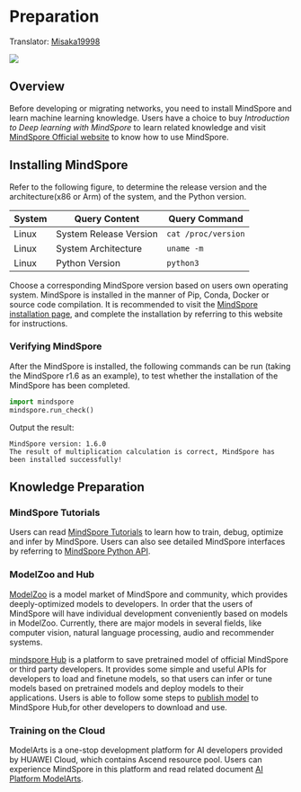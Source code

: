 # Preparation

Translator: [Misaka19998](https://gitee.com/Misaka19998/docs/tree/master)

<a href="https://gitee.com/mindspore/docs/blob/master/docs/mindspore/source_en/migration_guide/preparation.md" target="_blank"><img src="https://mindspore-website.obs.cn-north-4.myhuaweicloud.com/website-images/master/resource/_static/logo_source_en.png"></a>

## Overview

Before developing or migrating networks, you need to install MindSpore and learn machine learning knowledge. Users have a choice to buy *Introduction to Deep learning with MindSpore* to learn related knowledge and visit [MindSpore Official website](https://www.mindspore.cn/en) to know how to use MindSpore.

## Installing MindSpore

Refer to the following figure, to determine the release version and the architecture(x86 or Arm) of the system, and the Python version.

| System | Query Content          | Query Command       |
| ------ | ---------------------- | ------------------- |
| Linux  | System Release Version | `cat /proc/version` |
| Linux  | System Architecture    | `uname -m`           |
| Linux  | Python Version         | `python3`           |

Choose a corresponding MindSpore version based on users own operating system. MindSpore is installed in the manner of Pip, Conda, Docker or source code compilation. It is recommended to visit the [MindSpore installation page](https://www.mindspore.cn), and complete the installation by referring to this website for instructions.

### Verifying MindSpore

After the MindSpore is installed, the following commands can be run (taking the MindSpore r1.6 as an example), to test whether the installation of the MindSpore has been completed.

```python
import mindspore
mindspore.run_check()
```

Output the result:

```text
MindSpore version: 1.6.0
The result of multiplication calculation is correct, MindSpore has been installed successfully!
```

## Knowledge Preparation

### MindSpore Tutorials

Users can read [MindSpore Tutorials](https://www.mindspore.cn/tutorials/experts/en/master/index.html) to learn how to train, debug, optimize and infer by MindSpore. Users can also see detailed MindSpore interfaces by referring to [MindSpore Python API](https://www.mindspore.cn/docs/en/master/index.html).

### ModelZoo and Hub

[ModelZoo](https://gitee.com/mindspore/models/blob/master/README.md#) is a model market of MindSpore and community, which provides deeply-optimized models to developers. In order that the users of MindSpore will have individual development conveniently based on models in ModelZoo. Currently, there are major models in several fields, like computer vision, natural language processing, audio and recommender systems.

[mindspore Hub](https://www.mindspore.cn/resources/hub/en) is a platform to save pretrained model of official MindSpore or third party developers. It provides some simple and useful APIs for developers to load and finetune models, so that users can infer or tune models based on pretrained models and deploy models to their applications. Users is able to follow some steps to [publish model](https://www.mindspore.cn/hub/docs/en/master/publish_model.html) to MindSpore Hub,for other developers to download and use.

### Training on the Cloud

ModelArts is a one-stop development platform for AI developers provided by HUAWEI Cloud, which contains Ascend resource pool. Users can experience MindSpore in this platform and read related document [AI Platform ModelArts](https://support.huaweicloud.com/intl/en-us/wtsnew-modelarts/index.html).

